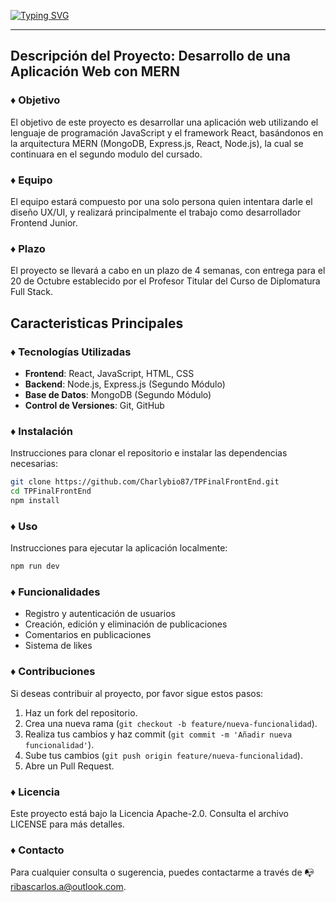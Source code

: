 [![Typing SVG](https://readme-typing-svg.demolab.com?font=Fira+Code&weight=700&size=30&pause=1000&random=false&width=435&lines=TP+Final+FrontEnd)](https://git.io/typing-svg)

----


## Descripción del Proyecto: Desarrollo de una Aplicación Web con MERN 


### ♦ Objetivo

El objetivo de este proyecto es desarrollar una aplicación web utilizando el lenguaje de programación JavaScript y el framework React, basándonos en la arquitectura MERN (MongoDB, Express.js, React, Node.js), la cual se continuara en el segundo modulo del cursado. 

### ♦ Equipo

El equipo estará compuesto por una solo persona quien intentara darle el diseño UX/UI, y realizará principalmente el trabajo como desarrollador Frontend Junior. 

### ♦ Plazo

El proyecto se llevará a cabo en un plazo de 4 semanas, con entrega para el 20 de Octubre establecido por el Profesor Titular del Curso de Diplomatura Full Stack.



## Caracteristicas Principales


### ♦ Tecnologías Utilizadas

- **Frontend**: React, JavaScript, HTML, CSS
- **Backend**: Node.js, Express.js (Segundo Módulo)
- **Base de Datos**: MongoDB (Segundo Módulo)
- **Control de Versiones**: Git, GitHub

### ♦ Instalación

Instrucciones para clonar el repositorio e instalar las dependencias necesarias:

```bash
git clone https://github.com/Charlybio87/TPFinalFrontEnd.git
cd TPFinalFrontEnd
npm install
```

### ♦ Uso

Instrucciones para ejecutar la aplicación localmente:

```bash
npm run dev
```

### ♦ Funcionalidades

- Registro y autenticación de usuarios
- Creación, edición y eliminación de publicaciones
- Comentarios en publicaciones
- Sistema de likes

### ♦ Contribuciones

Si deseas contribuir al proyecto, por favor sigue estos pasos:

1. Haz un fork del repositorio.
2. Crea una nueva rama (`git checkout -b feature/nueva-funcionalidad`).
3. Realiza tus cambios y haz commit (`git commit -m 'Añadir nueva funcionalidad'`).
4. Sube tus cambios (`git push origin feature/nueva-funcionalidad`).
5. Abre un Pull Request.

### ♦ Licencia

Este proyecto está bajo la Licencia Apache-2.0. Consulta el archivo LICENSE para más detalles.

### ♦ Contacto

Para cualquier consulta o sugerencia, puedes contactarme a través de 📭 ribascarlos.a@outlook.com.
